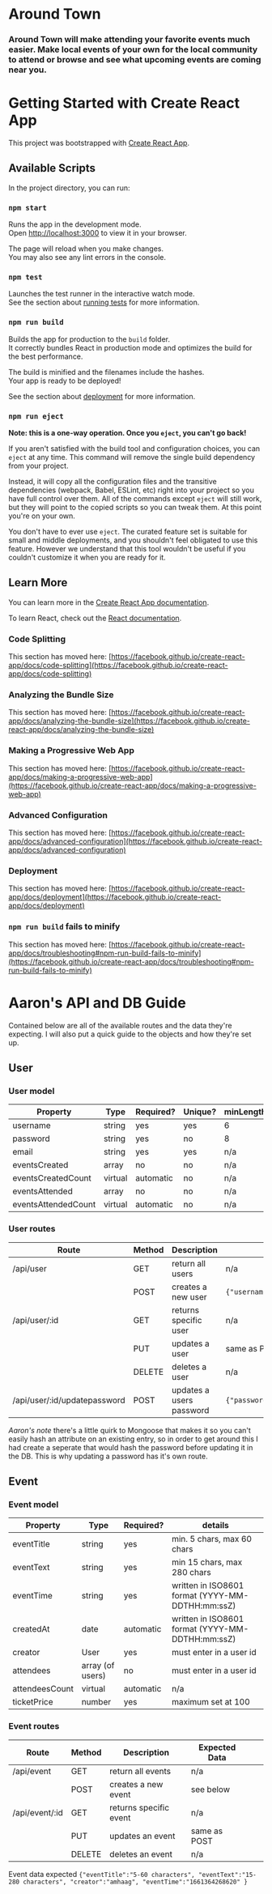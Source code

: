 # Around Town
### Around Town will make attending your favorite events much easier. Make local events of your own for the local community to attend or browse and see what upcoming events are coming near you.




# Getting Started with Create React App

This project was bootstrapped with [Create React App](https://github.com/facebook/create-react-app).

## Available Scripts

In the project directory, you can run:

### `npm start`

Runs the app in the development mode.\
Open [http://localhost:3000](http://localhost:3000) to view it in your browser.

The page will reload when you make changes.\
You may also see any lint errors in the console.

### `npm test`

Launches the test runner in the interactive watch mode.\
See the section about [running tests](https://facebook.github.io/create-react-app/docs/running-tests) for more information.

### `npm run build`

Builds the app for production to the `build` folder.\
It correctly bundles React in production mode and optimizes the build for the best performance.

The build is minified and the filenames include the hashes.\
Your app is ready to be deployed!

See the section about [deployment](https://facebook.github.io/create-react-app/docs/deployment) for more information.

### `npm run eject`

**Note: this is a one-way operation. Once you `eject`, you can't go back!**

If you aren't satisfied with the build tool and configuration choices, you can `eject` at any time. This command will remove the single build dependency from your project.

Instead, it will copy all the configuration files and the transitive dependencies (webpack, Babel, ESLint, etc) right into your project so you have full control over them. All of the commands except `eject` will still work, but they will point to the copied scripts so you can tweak them. At this point you're on your own.

You don't have to ever use `eject`. The curated feature set is suitable for small and middle deployments, and you shouldn't feel obligated to use this feature. However we understand that this tool wouldn't be useful if you couldn't customize it when you are ready for it.

## Learn More

You can learn more in the [Create React App documentation](https://facebook.github.io/create-react-app/docs/getting-started).

To learn React, check out the [React documentation](https://reactjs.org/).

### Code Splitting

This section has moved here: [https://facebook.github.io/create-react-app/docs/code-splitting](https://facebook.github.io/create-react-app/docs/code-splitting)

### Analyzing the Bundle Size

This section has moved here: [https://facebook.github.io/create-react-app/docs/analyzing-the-bundle-size](https://facebook.github.io/create-react-app/docs/analyzing-the-bundle-size)

### Making a Progressive Web App

This section has moved here: [https://facebook.github.io/create-react-app/docs/making-a-progressive-web-app](https://facebook.github.io/create-react-app/docs/making-a-progressive-web-app)

### Advanced Configuration

This section has moved here: [https://facebook.github.io/create-react-app/docs/advanced-configuration](https://facebook.github.io/create-react-app/docs/advanced-configuration)

### Deployment

This section has moved here: [https://facebook.github.io/create-react-app/docs/deployment](https://facebook.github.io/create-react-app/docs/deployment)

### `npm run build` fails to minify

This section has moved here: [https://facebook.github.io/create-react-app/docs/troubleshooting#npm-run-build-fails-to-minify](https://facebook.github.io/create-react-app/docs/troubleshooting#npm-run-build-fails-to-minify)


# Aaron's API and DB Guide

Contained below are all of the available routes and the data they're expecting. I will also put a quick guide to the objects and how they're set up.

## User
### User model
| Property            | Type    | Required? | Unique? | minLength | maxLength |
|---------------------|---------|-----------|---------|-----------|-----------|
| username            | string  | yes       | yes     | 6         | n/a       |
| password            | string  | yes       | no      | 8         | n/a       |
| email               | string  | yes       | yes     | n/a       | n/a       |
| eventsCreated       | array   | no        | no      | n/a       | n/a       |
| eventsCreatedCount  | virtual | automatic | no      | n/a       | n/a       |
| eventsAttended      | array   | no        | no      | n/a       | n/a       |
| eventsAttendedCount | virtual | automatic | no      | n/a       | n/a       |

### User routes
| Route                        | Method | Description              | Expected Data                                                       |
|------------------------------|--------|--------------------------|---------------------------------------------------------------------|
| /api/user                    | GET    | return all users         | n/a                                                                 |
|                              | POST   | creates a new user       | `{"username:"amhaag","email":"abc@xyz.com","password":"min8chars"}` |
| /api/user/:id                | GET    | returns specific user    | n/a                                                                 |
|                              | PUT    | updates a user           | same as POST [DO NOT UPDATE PASSWORD ON THIS ROUTE]                 |
|                              | DELETE | deletes a user           | n/a                                                                 |
| /api/user/:id/updatepassword | POST   | updates a users password | `{"password":"newpassword"}`                                        |

*Aaron's note* there's a little quirk to Mongoose that makes it so you can't easily hash an attribute on an existing entry, so in order to get around this I had create a seperate that would hash the password before updating it in the DB. This is why updating a password has it's own route. 

## Event
### Event model
| Property       | Type             | Required? | details                                          |
|----------------|------------------|-----------|--------------------------------------------------|
| eventTitle     | string           | yes       | min. 5 chars, max 60 chars                       |
| eventText      | string           | yes       | min 15 chars, max 280 chars                      |
| eventTime      | string           | yes       | written in ISO8601 format (YYYY-MM-DDTHH:mm:ssZ) |
| createdAt      | date             | automatic | written in ISO8601 format (YYYY-MM-DDTHH:mm:ssZ) |
| creator        | User             | yes       | must enter in a user id                          |
| attendees      | array (of users) | no        | must enter in a user id                          |
| attendeesCount | virtual          | automatic | n/a                                              |
| ticketPrice    | number           | yes       | maximum set at 100                               |


### Event routes
| Route          | Method | Description            | Expected Data |   |   |
|----------------|--------|------------------------|---------------|---|---|
| /api/event     | GET    | return all events      | n/a           |   |   |
|                | POST   | creates a new event    | see below     |   |   |
| /api/event/:id | GET    | returns specific event | n/a           |   |   |
|                | PUT    | updates an event       | same as POST  |   |   |
|                | DELETE | deletes an event       | n/a           |   |   |

Event data expected `{"eventTitle":"5-60 characters", "eventText":"15-280 characters", "creator":"amhaag", "eventTime":"1661364268620" }`